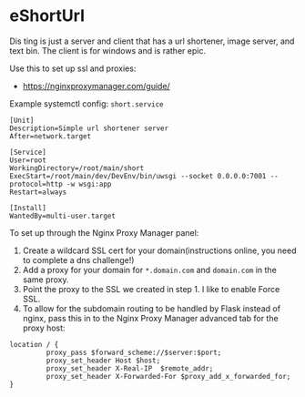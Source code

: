# eShortUrl

Dis ting is just a server and client that has a url shortener, image server, and text bin. The client is for windows and is rather epic.

Use this to set up ssl and proxies:
 - https://nginxproxymanager.com/guide/

Example systemctl config:
`short.service`
```
[Unit]
Description=Simple url shortener server
After=network.target

[Service]
User=root
WorkingDirectory=/root/main/short
ExecStart=/root/main/dev/DevEnv/bin/uwsgi --socket 0.0.0.0:7001 --protocol=http -w wsgi:app
Restart=always

[Install]
WantedBy=multi-user.target
```

To set up through the Nginx Proxy Manager panel:
1. Create a wildcard SSL cert for your domain(instructions online, you need to complete a dns challenge!)
2. Add a proxy for your domain for `*.domain.com` and `domain.com` in the same proxy.
3. Point the proxy to the SSL we created in step 1. I like to enable Force SSL.
4. To allow for the subdomain routing to be handled by Flask instead of nginx, pass this in to the Nginx Proxy Manager advanced tab for the proxy host:
```
location / {
         proxy_pass $forward_scheme://$server:$port;
         proxy_set_header Host $host;
         proxy_set_header X-Real-IP  $remote_addr;
         proxy_set_header X-Forwarded-For $proxy_add_x_forwarded_for;
}
```
